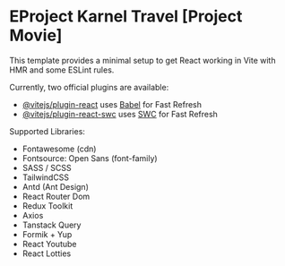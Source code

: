 # EProject Karnel Travel [Project Movie]

This template provides a minimal setup to get React working in Vite with HMR and some ESLint rules.

Currently, two official plugins are available:

- [@vitejs/plugin-react](https://github.com/vitejs/vite-plugin-react/blob/main/packages/plugin-react/README.md) uses [Babel](https://babeljs.io/) for Fast Refresh
- [@vitejs/plugin-react-swc](https://github.com/vitejs/vite-plugin-react-swc) uses [SWC](https://swc.rs/) for Fast Refresh

Supported Libraries:
- Fontawesome (cdn)
- Fontsource: Open Sans (font-family)
- SASS / SCSS
- TailwindCSS
- Antd (Ant Design)
- React Router Dom
- Redux Toolkit
- Axios
- Tanstack Query
- Formik + Yup
- React Youtube
- React Lotties
